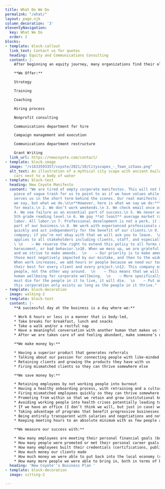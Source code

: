 ```yaml
---
title: What Do We Do
permalink: "/what/"
layout: page.njk
column_decoration: '3'
eleventyNavigation:
  key: What We Do
  order: 2
blocks:
- template: block-callout
  link_text: Contact us for quotes
  heading: Equity and Communications Consulting
  content: |-
    After beginning an equity journey, many organizations find their old messaging doesn't line up with their current vision. New Coyote is the firm to help you bridge that gap.

    **We Offer:**

    Strategy

    Training

    Coaching

    Hiring process

    Nonprofit consulting

    Communications department for hire

    Campaign management and execution

    Communications department restructure

    Grant Writing
  link_url: https://newcoyote.com/contact/
- template: block-image
  image: "/v1633593357/coyote/2021/10/Cityscapes_-_Town_zz5aax.png"
  alt_text: An illustration of a mythical city scape with ancient buildings and modern
    cars next to a body of water
- template: block-text
  heading: New Coyote Manifesto
  content: "We are tired of empty corporate manifestos. This will not be another well-written
    piece of vague trash for us to point to as if we have values while we do whatever
    serves us in the short term behind the scenes. Our real manifesto is not what
    we say, but what we do.\n\n**However, here is what we say we do:**\n\n 1. We break
    for meals.\n 2. We don’t work weekends.\n 3. We check email once or twice a day.\n
    4. We see failure as an essential part of success.\n 5. We never write above a
    5th grade reading level.\n 6. We pay **at least** average market rate+ 10% for
    labor. All labor.\n 7. Professional development is not a perk, it is an essential
    part of our business.\n 8. We work with experienced professionals who can respond
    quickly and act independently for the benefit of our clients.\n 9. We are an anti-racist
    company; if you’re not okay with that we will ask you to leave.  \n    — This
    applies to all stakeholders including clients, staff, and especially leadership.
    \ \n    — We reserve the right to extend this policy to all forms of bigotry,
    harassment, or bad behavior.\n10. When we mess up, we are grateful for the feedback
    and we strive to make amends.  \n    — Our priority is to make amends first to
    those most negatively impacted by our mistake, and then to the wider community.\n11.
    When work increases, we add hours or people because we need our team to be at
    their best for every client and every project.\n12. This company exists to serve
    people, not the other way around.  \n    — This means that we will never sacrifice
    human wellbeing for corporate wellbeing.  \n    — More specifically, if the corporation
    must die for the people in it to live, it will die.  \n    — Put another way,
    this corporation only exists as long as the people in it thrive."
- template: block-decoration
  image: walking-2
- template: block-text
  content: |-
    **A successful day at the business is a day where we:**

    * Work 6 hours or less in a manner that is body-led,
    * Take breaks for breakfast, lunch and snacks
    * Take a walk and/or a restful nap
    * Have a meaningful conversation with another human that makes us feel good
    * After we are taken care of and feeling abundant, make someone’s day better through empowerment, development, or the lessening of a burden

    **We make money by:**

    * Having a superior product that generates referrals
    * Talking about our passion for connecting people with like-minded business owners and workers (in 1 on 1s, through content, and other ways)
    * Retaining clients and growing the products they have with us
    * Firing mismatched clients so they can thrive somewhere else

    **We save money by:**

    * Retaining employees by not working people into burnout
    * Having a healthy onboarding process, with retraining and a culture of accountability so our product feels the same every day
    * Firing mismatched employees quickly so they can thrive somewhere else
    * Promoting from within so that we retain and grow institutional knowledge
    * Avoiding working people into health crises potentially leading to lower health insurance costs
    * If we have an office (I don’t think we will, but just in case) working less hours will lead to lower utility bills and less wear and tear on equipment
    * Taking advantage of programs that benefit progressive businesses.
    * Being entirely transparent with salaries and negotiations and not wasting time trying to get more out of someone than we pay them for
    * Keeping meeting hours to an absolute minimum with as few people as possible, then disseminate the meeting info widely to avoid time drain

    **We measure our success with:**

    * How many employees are meeting their personal financial goals (buying a house, starting their own business, financing education or travel, growing their family)
    * How many people were promoted or met their personal career goals
    * How many employees built their credentials (certifications, public speaking, articles published, etc.)
    * How much money our clients made
    * How much money we were able to put back into the local economy (related to client income)
    * How many more people we were able to bring in, both in terms of becoming clients, but also in terms of becoming staff, vendors, connections, etc.
  heading: 'New Coyote''s Business Plan '
- template: block-decoration
  image: sitting-2

---
```

